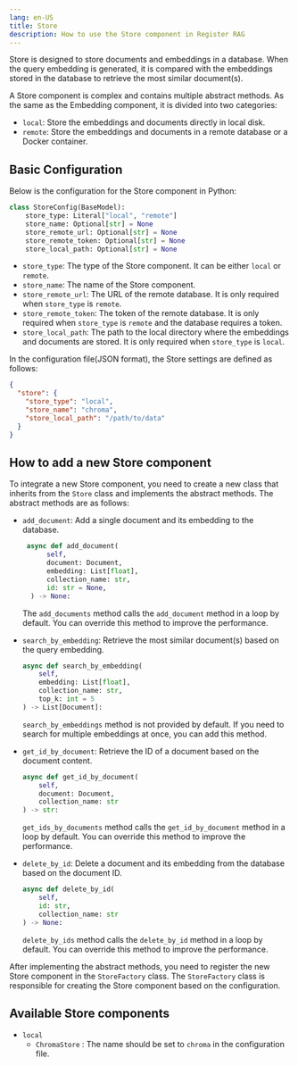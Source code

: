 ```yaml
---
lang: en-US
title: Store
description: How to use the Store component in Register RAG
---
```


Store is designed to store documents and embeddings in a database. When the query embedding is generated, it is compared with the embeddings stored in the database to retrieve the most similar document(s).

A Store component is complex and contains multiple abstract methods. As the same as the Embedding component, it is divided into two categories:

- `local`: Store the embeddings and documents directly in local disk.
- `remote`: Store the embeddings and documents in a remote database or a Docker container.

## Basic Configuration

Below is the configuration for the Store component in Python:

```python
class StoreConfig(BaseModel):
    store_type: Literal["local", "remote"]
    store_name: Optional[str] = None
    store_remote_url: Optional[str] = None
    store_remote_token: Optional[str] = None
    store_local_path: Optional[str] = None
```

- `store_type`: The type of the Store component. It can be either `local` or `remote`.
- `store_name`: The name of the Store component.
- `store_remote_url`: The URL of the remote database. It is only required when `store_type` is `remote`.
- `store_remote_token`: The token of the remote database. It is only required when `store_type` is `remote` and the database requires a token.
- `store_local_path`: The path to the local directory where the embeddings and documents are stored. It is only required when `store_type` is `local`.

In the configuration file(JSON format), the Store settings are defined as follows:

```json
{
  "store": {
    "store_type": "local",
    "store_name": "chroma",
    "store_local_path": "/path/to/data"
  }
}
```

## How to add a new Store component

To integrate a new Store component, you need to create a new class that inherits from the `Store` class and implements the abstract methods. The abstract methods are as follows:

- `add_document`: Add a single document and its embedding to the database.

  ```python
   async def add_document(
        self,
        document: Document,
        embedding: List[float],
        collection_name: str,
        id: str = None,
    ) -> None:
  ```

  The `add_documents` method calls the `add_document` method in a loop by default. You can override this method to improve the performance.

- `search_by_embedding`: Retrieve the most similar document(s) based on the query embedding.

  ```python
  async def search_by_embedding(
      self, 
      embedding: List[float], 
      collection_name: str, 
      top_k: int = 5
  ) -> List[Document]:
  ```

  `search_by_embeddings` method is not provided by default. If you need to search for multiple embeddings at once, you can add this method.

- `get_id_by_document`: Retrieve the ID of a document based on the document content.

  ```python
  async def get_id_by_document(
      self, 
      document: Document, 
      collection_name: str
  ) -> str:
  ```

  `get_ids_by_documents` method calls the `get_id_by_document` method in a loop by default. You can override this method to improve the performance.

- `delete_by_id`: Delete a document and its embedding from the database based on the document ID.

  ```python
  async def delete_by_id(
      self, 
      id: str, 
      collection_name: str
  ) -> None:
  ```

  `delete_by_ids` method calls the `delete_by_id` method in a loop by default. You can override this method to improve the performance.

After implementing the abstract methods, you need to register the new Store component in the `StoreFactory` class. The `StoreFactory` class is responsible for creating the Store component based on the configuration.

## Available Store components

- `local`
  - `ChromaStore` : The name should be set to `chroma` in the configuration file.
